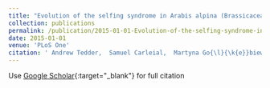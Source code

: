 ```yaml
---
title: "Evolution of the selfing syndrome in Arabis alpina (Brassicaceae)"
collection: publications
permalink: /publication/2015-01-01-Evolution-of-the-selfing-syndrome-in-Arabis-alpina-Brassicaceae
date: 2015-01-01
venue: 'PLoS One'
citation: ' Andrew Tedder,  Samuel Carleial,  Martyna Go{\l}{\k{e}}biewska,  Christian Kappel,  Kentaro Shimizu,  Marc Stift, &quot;Evolution of the selfing syndrome in Arabis alpina (Brassicaceae).&quot; PLoS One, 2015.'
---
```

Use [Google Scholar](https://scholar.google.com/scholar?q=Evolution+of+the+selfing+syndrome+in+Arabis+alpina+(Brassicaceae)){:target="_blank"} for full citation